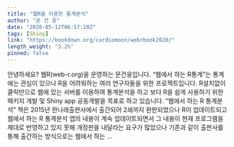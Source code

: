 ```yaml
---
title: "웹R을 이용한 통계분석"
author: "문 건 웅"
date: "2020-05-12T06:57:28Z"
tags: [Shiny]
link: "https://bookdown.org/cardiomoon/webrbook2020/"
length_weight: "3.2%"
pinned: false
---
```


안녕하세요? 웹R(web-r.org)을 운영하는 문건웅입니다. “웹에서 하는 R통계”는 통계에는 관심이 있으나 R을 어려워하는 여러 연구자들을 위한 프로젝트입니다. R설치없이 클릭만으로 웹에 있는 서버를 이용하여 통계분석을 하고 보다 R을 쉽게 사용하기 위한 패키지 개발 및 Shiny app 공동개발을 목표로 하고 있습니다. “웹에서 하는 R 통계분석” 책은 2015년 한나래출판사에서 출간되어 2쇄까지 완판되었으나 R이 업데이트되고 웹에서 하는 R 통계분석 앱의 내용이 계속 업데이트되면서 그 내용이 현재 프로그램을 제대로 반영하고 있지 못해 개정판을 내달라는 요구가 많았으나 기존과 같이 출판사를 통해 출간하는 방식으로는 웹에서 하는  ...
